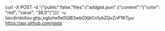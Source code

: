 

curl -X POST -d '{"public":false,"files":{"addgist.json":{"content":"{\"color\": \"red\", \"value\": \"38.0\"}"}}}' -u loicdiridollou: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 https://api.github.com/gists

